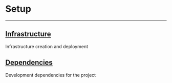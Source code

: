 # Setup

---

## [Infrastructure](infrastructure)
Infrastructure creation and deployment

## [Dependencies](dependencies.md)
Development dependencies for the project